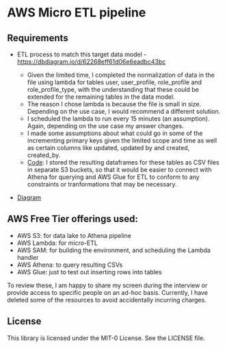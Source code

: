 # AWS Micro ETL pipeline



## Requirements 
- ETL process to match this target data model - https://dbdiagram.io/d/62268eff61d06e6eadbc43bc
  - Given the limited time, I completed the normalization of data in the file using lambda for tables user, user_profile, role_profile and role_profile_type, with the understanding that these could be extended for the remaining tables in the data model. 
  - The reason I chose lambda is because the file is small in size. Depending on the use case, I would recommend a different solution.
  - I scheduled the lambda to run every 15 minutes (an assumption). Again, depending on the use case my answer changes.
  - I made some assumptions about what could go in some of the incrementing primary keys given the limited scope and time as well as certain columns like updated, updated by and created, created_by.
  - [Code](aws_micro_etl_sample.ipynb): I stored the resulting dataframes for these tables as CSV files in separate S3 buckets, so that it would be easier to connect with Athena for querying and AWS Glue for ETL to conform to any constraints or tranformations that may be necessary.
  
- [Diagram](Kriti-Aspen-capital.png)


## AWS Free Tier offerings used:
- AWS S3: for data lake to Athena pipeline
- AWS Lambda: for micro-ETL
- AWS SAM: for building the environment, and scheduling the Lambda handler
- AWS Athena: to query resulting CSVs
- AWS Glue: just to test out inserting rows into tables


To review these, I am happy to share my screen during the interview or provide access to specific people on an ad-hoc basis. Currently, I have deleted some of the resources to avoid accidentally incurring charges.


## License

This library is licensed under the MIT-0 License. See the LICENSE file.
